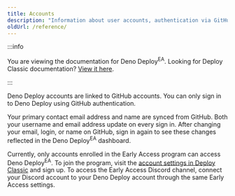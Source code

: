 ```yaml
---
title: Accounts
description: "Information about user accounts, authentication via GitHub, and managing your profile in Deno Deploy Early Access."
oldUrl: /reference/
---
```


:::info

You are viewing the documentation for Deno Deploy<sup>EA</sup>. Looking for
Deploy Classic documentation? [View it here](/deploy/).

:::

Deno Deploy accounts are linked to GitHub accounts. You can only sign in to Deno
Deploy using GitHub authentication.

Your primary contact email address and name are synced from GitHub. Both your
username and email address update on every sign in. After changing your email,
login, or name on GitHub, sign in again to see these changes reflected in the
Deno Deploy<sup>EA</sup> dashboard.

Currently, only accounts enrolled in the Early Access program can access Deno
Deploy<sup>EA</sup>. To join the program, visit the
[account settings in Deploy Classic](https://dash.deno.com/account#early-access)
and sign up. To access the Early Access Discord channel, connect your Discord
account to your Deno Deploy account through the same Early Access settings.
